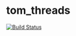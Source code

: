 # tom_threads

[![Build Status](https://app.travis-ci.com/k2250427/tom_threads.svg?branch=master)](https://app.travis-ci.com/k2250427/tom_threads)